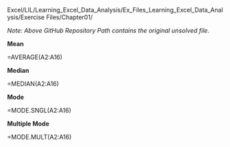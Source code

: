 Excel/LIL/Learning_Excel_Data_Analysis/Ex_Files_Learning_Excel_Data_Analysis/Exercise Files/Chapter01/

*Note: Above GitHub Repository Path contains the original unsolved file.*

**Mean**

=AVERAGE(A2:A16)

**Median**

=MEDIAN(A2:A16)

**Mode**

=MODE.SNGL(A2:A16)

**Multiple Mode**

=MODE.MULT(A2:A16)

